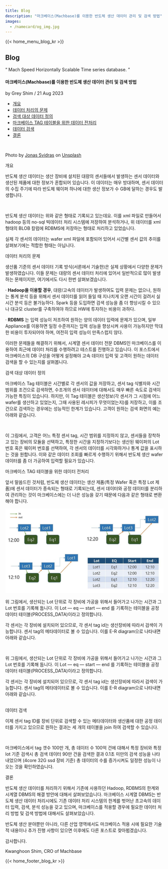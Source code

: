 ```yaml
---
title: Blog
description: "마크베이스(Machbase)를 이용한 반도체 생산 데이터 관리 및 검색 방법"
images:
  - /namecard/og_img.jpg
---
```


<head>
  <meta charset="UTF-8" />
  <meta name="viewport" content="width=device-width, initial-scale=1.0" />
  <link rel="stylesheet" type="text/css" href="../../css/common.css" />
  <link rel="stylesheet" type="text/css" href="../../css/style.css" />
</head>
{{< home_menu_blog_kr >}}
<section class="pricing_section0 section0">
  <div>
    <h2 class="sub_page_title">Blog</h2>
    <p class="sub_page_titletext">
      “ Mach Speed Horizontally Scalable Time series database. ”
    </p>
  </div>
</section>
<section>
  <div class="tech-inner">
    <h4 class="blog-title">
      마크베이스(Machbase)를 이용한 반도체 생산 데이터 관리 및 검색 방법
    </h4>
    <div class="blog-date">
      <div>
        <span>by Grey Shim / 21 Aug 2023</span>
      </div>
    </div>
    <ul class="tech-list-ul">
      <a href="#anchor1">
        <li class="tech-list-li" id="tech-list-li">개요</li></a
      >
      <a href="#anchor2">
        <li class="tech-list-li" id="tech-list-li">데이터 처리의 문제</li>
      </a>
      <a href="#anchor3">
        <li class="tech-list-li" id="tech-list-li">검색 대상 데이터 정의</li>
      </a>
      <a href="#anchor4">
        <li class="tech-list-li" id="tech-list-li">
          마크베이스 TAG 테이블을 위한 데이터 전처리
        </li>
      </a>
      <a href="#anchor5">
        <li class="tech-list-li" id="tech-list-li">데이터 검색</li>
      </a>
      <a href="#anchor6">
        <li class="tech-list-li" id="tech-list-li">결론</li>
      </a>
    </ul>
    <div class="tech-contents">
      <div>
        <div class="tech-img-wrap">
          <img class="tech-img" src="../../img/manage_1.jpg" alt="" />
        </div>
        <p class="tech-contents-link-text">
          Photo by
          <a
            class="tech-contents-link"
            href="https://unsplash.com/ko/@jonassvidras?utm_source=medium&utm_medium=referral"
            >Jonas Svidras</a
          >
          on
          <a
            class="tech-contents-link"
            href="https://unsplash.com/ko?utm_source=medium&utm_medium=referral"
            >Unsplash</a
          >
        </p>
        <p class="tech-title" id="anchor1">개요</p>
        <p class="tech-contents-text">
          반도체 생산 데이터는 생산 장비에 설치된 대량의 센서들에서 발생하는
          센서 데이터와 생산된 제품에 대한 정보가 혼합되어 있습니다. 이 데이터는
          매우 방대하며, 센서 데이터의 수집 주기에 따라 반도체 웨이퍼 하나에
          대한 생산 정보가 수 GB에 달하는 경우도 발생합니다.
        </p>
        <div class="tech-img-wrap">
          <img
            class="tech-img tech-margin-bottom"
            src="../../img/manage_2.jpg"
            alt=""
          />
        </div>
        <p class="tech-contents-text">
          반도체 생산 데이터는 위와 같은 형태로 기록되고 있는데요. 이를 xml
          파일로 만들어서 hadoop 등의 no-sql 빅데이터 처리 시스템에 저장하여
          분석하거나, 위 데이터를 xml 형태의 BLOB 칼럼에 RDBMS에 저장하는 형태로
          처리하고 있었습니다.
        </p>
        <p class="tech-contents-text">
          실제 각 센서의 데이터는 wafer xml 파일에 포함되어 있어서 시간별 센서
          값의 추이를 살펴보기에는 적합한 형태는 아닙니다.
        </p>
        <div class="tech-title" id="anchor2">데이터 처리의 문제</div>
        <p class="tech-contents-text">
          생산품 기준의 센서 데이터 기록 방식(서론에서 기술한)은 실제 상황에서
          다양한 문제가 발생하였습니다. 이들 문제는 대량의 센서 데이터 처리에
          있어서 일반적으로 많이 발생하는 문제이지만, 여기에서도 다시 한번
          살펴보겠습니다.
        </p>
        <p class="tech-contents-text">
          · <b>Hadoop을 이용할 경우</b>, 대량/고속의 데이터가 발생하여도 입력
          문제는 없으나, 원하는 통계 분석 등을 위해서 센서 데이터를 읽어 들일 때
          지나치게 오랜 시간이 걸려서 실시간 분석 등은 불가능하다. Spark 등을
          도입하면 검색 성능을 좀 더 향상시킬 수 있으나 대규모 cluster를
          구축하여야 하므로 HW에 투자하는 비용이 과하다.
        </p>
        <p class="tech-contents-text">
          · <b>RDBMS</b> 는 입력 성능이 저조하여 원하는 양의 데이터 입력에
          문제가 있으며, 일부 Appliance를 이용하면 일정 수준까지는 입력 성능을
          향상시켜 사용이 가능하지만 막대한 비용이 투자되어야 하며, 여전히 입력
          성능이 만족스럽지 않다.
        </p>
        <p class="tech-contents-text">
          이러한 문제들을 해결하기 위해서, 시계열 센서 데이터 전문 DBMS인
          마크베이스를 이용하여 최근에 데이터 처리를 수행하려고 테스트를
          진행하고 있습니다. 이 포스트에서 마크베이스의 DB 구성을 어떻게
          설정해야 고속 데이터 입력 및 고객이 원하는 데이터 검색을 할 수
          있는지를 살펴봅니다.
        </p>
        <div class="tech-title" id="anchor3">검색 대상 데이터 정의</div>
        <p class="tech-contents-text">
          마크베이스 Tag 테이블은 시간별로 각 센서의 값을 저장하고, 센서 tag
          식별자와 시간 범위를 조건으로 검색하면, 수조개의 센서 데이터에
          대해서도 매우 빠른 속도로 검색이 가능한 특징이 있습니다. 하지만, 이
          Tag 테이블은 생산정보(각 센서가 그 시점에 어느 wafer를 생산하고
          있었는지, 그때 사용된 레시피가 무엇이었는지)를 저장하고, 이를 조건으로
          검색하는 경우에는 성능적인 한계가 있습니다. 고객이 원하는 검색 화면의
          예는 아래와 같습니다.
        </p>
        <div class="tech-img-wrap">
          <img
            class="tech-img tech-margin-bottom"
            src="../../img/manage_3.jpg"
            alt=""
          />
        </div>
        <p class="tech-contents-text">
          이 그림에서, 고객은 어느 특정 센서 tag, 시간 범위를 지정하지 않고,
          센서들을 장착하고 있는 장비의 모듈을 선택하고, 특정한 시간을
          지정하기보다는 생산된 웨이퍼의 Lot 번호 혹은 웨이퍼 번호를 선택하여,
          각 센서의 데이터를 시각화하거나 통계 값을 표시하는 것을 원합니다. 이와
          같은 데이터 조회를 빠르게 수행하기 위해서 반도체 생산 wafer 데이터를
          좀 더 가공하여 입력할 필요가 있습니다.
        </p>
        <div class="tech-title" id="anchor4">
          마크베이스 TAG 테이블을 위한 데이터 전처리
        </div>
        <p class="tech-contents-text">
          앞서 말씀드린 것처럼, 반도체 생산 데이터는 생산 제품(특정 Wafer 혹은
          특정 Lot 제품)에 센서 데이터가 종속되는 형태로 기록되는데, 센서
          데이터와 공정 데이터를 분리하여 관리하는 것이 마크베이스에는 더 나은
          성능을 갖기 때문에 다음과 같은 형태로 변환해야 합니다.
        </p>
        <div class="tech-img-wrap">
          <img
            class="tech-img tech-margin-bottom"
            src="../img/manage_4.jpg"
            alt=""
          />
        </div>
        <p class="tech-contents-text">
          위 그림에서, 생산되는 Lot 단위로 각 장비에 가공을 위해서 들어가고
          나가는 시간과 그 Lot 번호를 기록해 둡니다. 이 Lot — eq — start — end
          를 기록하는 테이블을 공정 데이터 테이블(PROCESS_DATA)이라고
          정의합니다.
        </p>
        <p class="tech-contents-text">
          각 센서는 각 장비에 설치되어 있으므로, 각 센서 tag id는 생산장비에
          따라서 검색이 가능합니다. 센서 tag의 메타데이터로 볼 수 있습니다. 이를
          E-R diagram으로 나타내면 아래와 같습니다.
        </p>
        <div class="tech-img-wrap">
          <img
            class="tech-img tech-margin-bottom"
            src="../../img/manage_4.jpg"
            alt=""
          />
        </div>
        <p class="tech-contents-text">
          위 그림에서, 생산되는 Lot 단위로 각 장비에 가공을 위해서 들어가고
          나가는 시간과 그 Lot 번호를 기록해 둡니다. 이 Lot — eq — start — end
          를 기록하는 테이블을 공정 데이터 테이블(PROCESS_DATA)이라고
          정의합니다.
        </p>
        <p class="tech-contents-text">
          각 센서는 각 장비에 설치되어 있으므로, 각 센서 tag id는 생산장비에
          따라서 검색이 가능합니다. 센서 tag의 메타데이터로 볼 수 있습니다. 이를
          E-R diagram으로 나타내면 아래와 같습니다.
        </p>
        <div class="tech-img-wrap">
          <img
            class="tech-img tech-margin-bottom"
            src="../../img/manage_5.jpg"
            alt=""
          />
        </div>
        <div class="tech-title" id="anchor5">데이터 검색</div>
        <p class="tech-contents-text">
          이제 센서 tag ID를 장비 단위로 검색할 수 있는 메타데이터와 생산품에
          대한 공정 데이터를 가지고 있으므로 원하는 결과는 세 개의 테이블을 join
          하여 검색할 수 있습니다.
        </p>
        <div class="tech-img-wrap">
          <img
            class="tech-img tech-margin-bottom"
            src="../../img/manage_6.jpg"
            alt=""
          />
        </div>
        <p class="tech-contents-text">
          마크베이스에서 tag 갯수 100만 개, 총 데이터 수 100억 건에 대해서 특정
          장비와 특정 lot 기준 검색시 총 검색 데이터 90만 건을 검색한 결과 0.1초
          미만의 검색 성능을 나타내었으며 (4core 32G ssd 장비 기준) 총 데이터의
          수를 증가시켜도 일정한 성능이 나오는 것을 확인하였습니다.
        </p>
        <div class="tech-title" id="anchor6">결론</div>
        <p class="tech-contents-text">
          반도체 생산 데이터를 처리하기 위해서 기존에 사용하던 Hadoop, RDBMS의
          한계와 시계열 DBMS의 해결 방안에 대해서 살펴보았습니다. 마크베이스
          시계열 DBMS는 반도체 생산 데이터 처리시에도 기존 데이터 처리 시스템의
          한계를 벗어난 초고속의 데이터 입력, 검색, 분석 성능을 갖고 있으며,
          마크베이스를 적용할 경우에 필요한 데이터 처리 방법 및 검색 방법에
          대해서도 살펴보았습니다.
        </p>
        <p class="tech-contents-text">
          반도체 생산 분야뿐만 아니라, 다른 산업 영역에서도 마크베이스 적용 시에
          필요한 기술적 내용이나 추가 진행 사항이 있으면 이후에도 다른 포스트로
          찾아뵙겠습니다.
        </p>
        <p class="tech-contents-text">감사합니다.</p>
        <p class="tech-contents-text">Kwanghoon Shim, CRO of Machbase</p>
      </div>
    </div>
  </div>
</section>
{{< home_footer_blog_kr >}}
